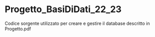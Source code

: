 # Progetto_BasiDiDati_22_23
Codice sorgente utilizzato per creare e gestire il database descritto in Progetto.pdf
